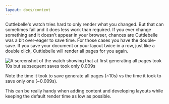 ```yaml
---
layout: docs/content
---
```


Cuttlebelle's watch tries hard to only render what you changed. But that can sometimes fail and it does less work than required. If you ever change something
and it doesn’t appear in your browser, chances are Cuttlebelle was a bit over-eager to save time. For those cases you have the double-save.
If you save your document or your layout twice in a row, just like a double click, Cuttlebelle will render all pages for you again.

![A screenshot of the watch showing that at first generating all pages took 10s but subsequent saves took only 0.009s](/assets/img/watch.png)

Note the time it took to save generate all pages (~10s) vs the time it took to save only one (~0.009s).

This can be really handy when adding content and developing layouts while keeping the default render time as low as possible.
